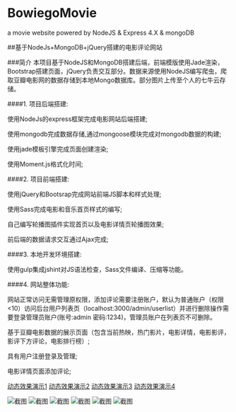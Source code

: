 # BowiegoMovie
a movie website powered by NodeJS &amp; Express 4.X &amp; mongoDB


##基于NodeJs+MongoDB+jQuery搭建的电影评论网站

###简介
本项目基于NodeJS和MongoDB搭建后端，前端模版使用Jade渲染，Bootstrap搭建页面，jQuery负责交互部分。数据来源使用NodeJS编写爬虫，爬取豆瓣电影网的数据存储到本地Mongo数据库。部分图片上传至个人的七牛云存储。

####1. 项目后端搭建:

使用NodeJs的express框架完成电影网站后端搭建;

使用mongodb完成数据存储,通过mongoose模块完成对mongodb数据的构建;

使用jade模板引擎完成页面创建渲染;

使用Moment.js格式化时间;

####2. 项目前端搭建:

使用jQuery和Bootsrap完成网站前端JS脚本和样式处理;

使用Sass完成电影和音乐首页样式的编写;

自己编写轮播图插件实现首页以及电影详情页轮播图效果;

前后端的数据请求交互通过Ajax完成;

####3. 本地开发环境搭建:

使用gulp集成jshint对JS语法检查，Sass文件编译、压缩等功能。

####4. 网站整体功能:

网站正常访问无需管理原权限，添加评论需要注册账户，默认为普通账户（权限<10）访问后台用户列表页（localhost:3000/admin/userlist）并进行删除操作需要登录管理员账户(账号:admin 密码:1234)，管理员账户在列表页不可删除。

基于豆瓣电影数据的展示页面（包含当前热映，热门影片，电影详情，电影影评，影评下方评论，电影排行榜）;

具有用户注册登录及管理;

电影详情页面添加评论;

[动态效果演示1](http://o9kkuebr4.bkt.clouddn.com/bowMovie/GIF1.gif)
[动态效果演示2](http://o9kkuebr4.bkt.clouddn.com/bowMovie/GIF2.gif)
[动态效果演示3](http://o9kkuebr4.bkt.clouddn.com/bowMovie/GIF3.gif)
[动态效果演示4](http://o9kkuebr4.bkt.clouddn.com/bowMovie/GIF4.gif)

![截图](http://o9kkuebr4.bkt.clouddn.com/bowMovie/screenshotFireShot%20Capture%2011%20-%20bowMovie%20%E9%A6%96%E9%A1%B5%20-%20http___localhost_3000_.png?imageView/2/w/600/q/40)
![截图](http://o9kkuebr4.bkt.clouddn.com/bowMovie/screenshotFireShot%20Capture%20021%20-%20bowMovie%20%E9%A6%96%E9%A1%B5%20-%20http___localhost_3000_.jpg?imageView/2/w/600/q/40)
![截图](http://o9kkuebr4.bkt.clouddn.com/bowMovie/screenshotFireShot%20Capture%2012%20-%20%20-%20http___localhost_3000_movie_22939161.png?imageView/2/w/600/q/40)
![截图](http://o9kkuebr4.bkt.clouddn.com/bowMovie/screenshotFireShot%20Capture%20017%20-%20%20-%20http___localhost_3000_chart.jpg?imageView/2/w/600/q/40)
![截图](http://o9kkuebr4.bkt.clouddn.com/bowMovie/screenshotFireShot%20Capture%20023%20-%20%20-%20http___localhost_3000_review_8100856.jpg?imageView/2/w/600/q/40)
![截图](http://o9kkuebr4.bkt.clouddn.com/bowMovie/screenshotFireShot%20Capture%20025%20-%20%20-%20http___localhost_3000_review_8100856.jpg?imageView/2/w/600/q/40)


